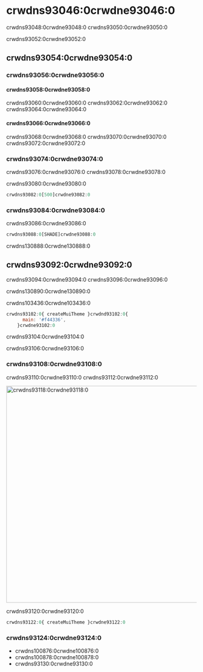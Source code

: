 # crwdns93046:0crwdne93046:0

<p class="description">crwdns93048:0crwdne93048:0 crwdns93050:0crwdne93050:0</p>

crwdns93052:0crwdne93052:0

## crwdns93054:0crwdne93054:0

### crwdns93056:0crwdne93056:0

#### crwdns93058:0crwdne93058:0

crwdns93060:0crwdne93060:0 crwdns93062:0crwdne93062:0 crwdns93064:0crwdne93064:0

#### crwdns93066:0crwdne93066:0

crwdns93068:0crwdne93068:0 crwdns93070:0crwdne93070:0 crwdns93072:0crwdne93072:0

### crwdns93074:0crwdne93074:0

crwdns93076:0crwdne93076:0 crwdns93078:0crwdne93078:0

crwdns93080:0crwdne93080:0

```js
crwdns93082:0[500]crwdne93082:0
```

### crwdns93084:0crwdne93084:0

crwdns93086:0crwdne93086:0

```jsx
crwdns93088:0[SHADE]crwdne93088:0
```

crwdns130888:0crwdne130888:0

## crwdns93092:0crwdne93092:0

crwdns93094:0crwdne93094:0 crwdns93096:0crwdne93096:0

crwdns130890:0crwdne130890:0

crwdns103436:0crwdne103436:0

```jsx
crwdns93102:0{ createMuiTheme }crwdnd93102:0{
      main: '#f44336',
    }crwdne93102:0
```

crwdns93104:0crwdne93104:0

crwdns93106:0crwdne93106:0

### crwdns93108:0crwdne93108:0

crwdns93110:0crwdne93110:0 crwdns93112:0crwdne93112:0

<a href="crwdns93114:0crwdne93114:0" target="_blank" rel="noopener nofollow">
  <img src="crwdns93116:0crwdne93116:0" alt="crwdns93118:0crwdne93118:0" style="width: 574px" />
</a>

crwdns93120:0crwdne93120:0

```jsx
crwdns93122:0{ createMuiTheme }crwdne93122:0
```

### crwdns93124:0crwdne93124:0

- crwdns100876:0crwdne100876:0
- crwdns100878:0crwdne100878:0
- crwdns93130:0crwdne93130:0